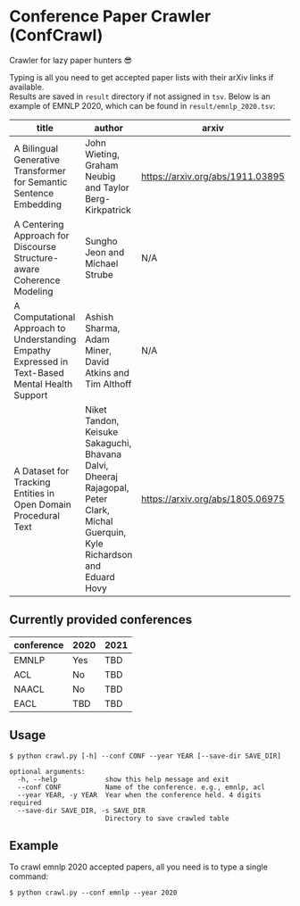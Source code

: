 # Conference Paper Crawler (ConfCrawl)

Crawler for lazy paper hunters 😎 <br>

Typing is all you need to get accepted paper lists with their arXiv links if available. <br>
Results are saved in `result` directory if not assigned in `tsv`. Below is an example of EMNLP 2020, which can be found in `result/emnlp_2020.tsv`:


title | author | arxiv | type
-- | -- | -- | -- 
A Bilingual Generative Transformer for Semantic Sentence Embedding | John Wieting, Graham Neubig and Taylor Berg-Kirkpatrick | https://arxiv.org/abs/1911.03895 | long
A Centering Approach for Discourse Structure-aware Coherence Modeling | Sungho Jeon and Michael Strube | N/A | long
A Computational Approach to Understanding Empathy Expressed in Text-Based Mental Health Support | Ashish Sharma, Adam Miner, David Atkins and Tim Althoff | N/A | long
A Dataset for Tracking Entities in Open Domain Procedural Text | Niket Tandon, Keisuke Sakaguchi, Bhavana Dalvi, Dheeraj Rajagopal, Peter Clark, Michal Guerquin, Kyle Richardson and Eduard Hovy | https://arxiv.org/abs/1805.06975 | long




## Currently provided conferences

conference | 2020 | 2021
-- | -- | --
EMNLP | Yes | TBD
ACL | No | TBD
NAACL | No | TBD
EACL | TBD | TBD

## Usage

```
$ python crawl.py [-h] --conf CONF --year YEAR [--save-dir SAVE_DIR]

optional arguments:
  -h, --help            show this help message and exit
  --conf CONF           Name of the conference. e.g., emnlp, acl
  --year YEAR, -y YEAR  Year when the conference held. 4 digits required
  --save-dir SAVE_DIR, -s SAVE_DIR
                        Directory to save crawled table
```

## Example

To crawl emnlp 2020 accepted papers, all you need is to type a single command:

```
$ python crawl.py --conf emnlp --year 2020
```

